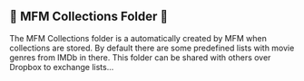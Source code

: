 ## :open_file_folder: MFM Collections Folder :open_file_folder: 

The MFM Collections folder is a automatically created by MFM when collections are stored.  By default there are some predefined lists with movie genres from IMDb in there.  This folder can be shared with others over Dropbox to exchange lists...